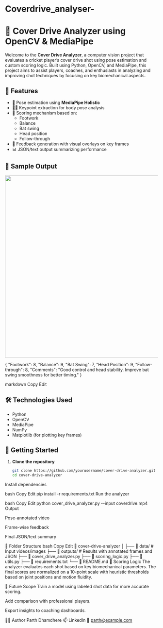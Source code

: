 # Coverdrive_analyser-

# 🏏 Cover Drive Analyzer using OpenCV & MediaPipe

Welcome to the **Cover Drive Analyzer**, a computer vision project that evaluates a cricket player’s cover drive shot using pose estimation and custom scoring logic. Built using Python, OpenCV, and MediaPipe, this project aims to assist players, coaches, and enthusiasts in analyzing and improving shot techniques by focusing on key biomechanical aspects.

## 📌 Features

- 🎯 Pose estimation using **MediaPipe Holistic**
- 🧍‍♂️ Keypoint extraction for body pose analysis
- 📝 Scoring mechanism based on:
  - Footwork
  - Balance
  - Bat swing
  - Head position
  - Follow-through
- 🧠 Feedback generation with visual overlays on key frames
- 📊 JSON/text output summarizing performance

## 🎥 Sample Output

<img src="sample_frame.png" width="600"/>

{
"Footwork": 8,
"Balance": 9,
"Bat Swing": 7,
"Head Position": 9,
"Follow-through": 8,
"Comments": "Good control and head stability. Improve bat swing smoothness for better timing."
}

markdown
Copy
Edit

## 🛠️ Technologies Used

- Python
- OpenCV
- MediaPipe
- NumPy
- Matplotlib (for plotting key frames)

## 🚀 Getting Started

1. **Clone the repository**
   ```bash
   git clone https://github.com/yourusername/cover-drive-analyzer.git
   cd cover-drive-analyzer
Install dependencies

bash
Copy
Edit
pip install -r requirements.txt
Run the analyzer

bash
Copy
Edit
python cover_drive_analyzer.py --input coverdrive.mp4
Output

Pose-annotated video

Frame-wise feedback

Final JSON/text summary

📂 Folder Structure
bash
Copy
Edit
📁 cover-drive-analyzer
│
├── 📁 data/              # Input videos/images
├── 📁 outputs/           # Results with annotated frames and JSON
├── 📜 cover_drive_analyzer.py
├── 📜 scoring_logic.py
├── 📜 utils.py
├── 📄 requirements.txt
└── 📄 README.md
🧠 Scoring Logic
The analyzer evaluates each shot based on key biomechanical parameters. The final scores are normalized on a 10-point scale with heuristic thresholds based on joint positions and motion fluidity.

🙌 Future Scope
Train a model using labeled shot data for more accurate scoring.

Add comparison with professional players.

Export insights to coaching dashboards.

🧑‍💻 Author
Parth Dhamdhere
📫 LinkedIn
📧 parth@example.com
